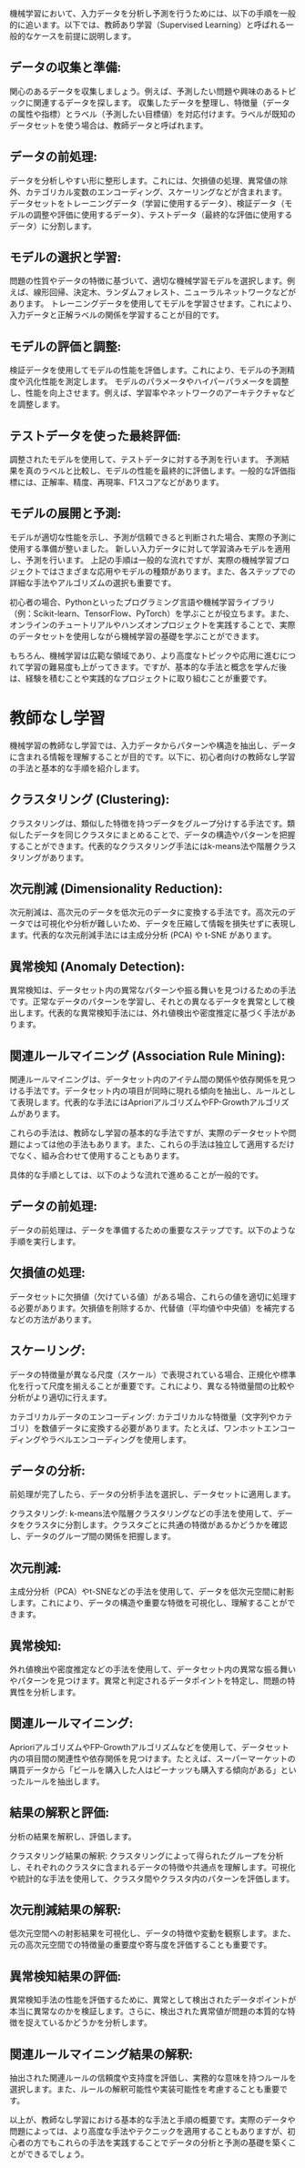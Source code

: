 機械学習において、入力データを分析し予測を行うためには、以下の手順を一般的に追います。以下では、教師あり学習（Supervised Learning）と呼ばれる一般的なケースを前提に説明します。

## データの収集と準備:

関心のあるデータを収集しましょう。例えば、予測したい問題や興味のあるトピックに関連するデータを探します。
収集したデータを整理し、特徴量（データの属性や指標）とラベル（予測したい目標値）を対応付けます。ラベルが既知のデータセットを使う場合は、教師データと呼ばれます。

## データの前処理:

データを分析しやすい形に整形します。これには、欠損値の処理、異常値の除外、カテゴリカル変数のエンコーディング、スケーリングなどが含まれます。
データセットをトレーニングデータ（学習に使用するデータ）、検証データ（モデルの調整や評価に使用するデータ）、テストデータ（最終的な評価に使用するデータ）に分割します。

## モデルの選択と学習:

問題の性質やデータの特徴に基づいて、適切な機械学習モデルを選択します。例えば、線形回帰、決定木、ランダムフォレスト、ニューラルネットワークなどがあります。
トレーニングデータを使用してモデルを学習させます。これにより、入力データと正解ラベルの関係を学習することが目的です。

## モデルの評価と調整:

検証データを使用してモデルの性能を評価します。これにより、モデルの予測精度や汎化性能を測定します。
モデルのパラメータやハイパーパラメータを調整し、性能を向上させます。例えば、学習率やネットワークのアーキテクチャなどを調整します。

## テストデータを使った最終評価:

調整されたモデルを使用して、テストデータに対する予測を行います。
予測結果を真のラベルと比較し、モデルの性能を最終的に評価します。一般的な評価指標には、正解率、精度、再現率、F1スコアなどがあります。

## モデルの展開と予測:

モデルが適切な性能を示し、予測が信頼できると判断された場合、実際の予測に使用する準備が整いました。
新しい入力データに対して学習済みモデルを適用し、予測を行います。
上記の手順は一般的な流れですが、実際の機械学習プロジェクトではさまざまな応用やモデルの種類があります。また、各ステップでの詳細な手法やアルゴリズムの選択も重要です。

初心者の場合、Pythonといったプログラミング言語や機械学習ライブラリ（例：Scikit-learn、TensorFlow、PyTorch）を学ぶことが役立ちます。また、オンラインのチュートリアルやハンズオンプロジェクトを実践することで、実際のデータセットを使用しながら機械学習の基礎を学ぶことができます。

もちろん、機械学習は広範な領域であり、より高度なトピックや応用に進むにつれて学習の難易度も上がってきます。ですが、基本的な手法と概念を学んだ後は、経験を積むことや実践的なプロジェクトに取り組むことが重要です。

# 教師なし学習

機械学習の教師なし学習では、入力データからパターンや構造を抽出し、データに含まれる情報を理解することが目的です。以下に、初心者向けの教師なし学習の手法と基本的な手順を紹介します。

## クラスタリング (Clustering):
クラスタリングは、類似した特徴を持つデータをグループ分けする手法です。類似したデータを同じクラスタにまとめることで、データの構造やパターンを把握することができます。代表的なクラスタリング手法にはk-means法や階層クラスタリングがあります。

## 次元削減 (Dimensionality Reduction):

次元削減は、高次元のデータを低次元のデータに変換する手法です。高次元のデータでは可視化や分析が難しいため、データを圧縮して情報を損失せずに表現します。代表的な次元削減手法には主成分分析 (PCA) や t-SNE があります。

## 異常検知 (Anomaly Detection):

異常検知は、データセット内の異常なパターンや振る舞いを見つけるための手法です。正常なデータのパターンを学習し、それとの異なるデータを異常として検出します。代表的な異常検知手法には、外れ値検出や密度推定に基づく手法があります。

## 関連ルールマイニング (Association Rule Mining):

関連ルールマイニングは、データセット内のアイテム間の関係や依存関係を見つける手法です。データセット内の項目が同時に現れる傾向を抽出し、ルールとして表現します。代表的な手法にはAprioriアルゴリズムやFP-Growthアルゴリズムがあります。


これらの手法は、教師なし学習の基本的な手法ですが、実際のデータセットや問題によっては他の手法もあります。また、これらの手法は独立して適用するだけでなく、組み合わせて使用することもあります。

具体的な手順としては、以下のような流れで進めることが一般的です。

## データの前処理:

データの前処理は、データを準備するための重要なステップです。以下のような手順を実行します。

## 欠損値の処理:

データセットに欠損値（欠けている値）がある場合、これらの値を適切に処理する必要があります。欠損値を削除するか、代替値（平均値や中央値）を補完するなどの方法があります。

## スケーリング: 

データの特徴量が異なる尺度（スケール）で表現されている場合、正規化や標準化を行って尺度を揃えることが重要です。これにより、異なる特徴量間の比較や分析がより適切に行えます。

カテゴリカルデータのエンコーディング: カテゴリカルな特徴量（文字列やカテゴリ）を数値データに変換する必要があります。たとえば、ワンホットエンコーディングやラベルエンコーディングを使用します。

## データの分析:

前処理が完了したら、データの分析手法を選択し、データセットに適用します。

クラスタリング: k-means法や階層クラスタリングなどの手法を使用して、データをクラスタに分割します。クラスタごとに共通の特徴があるかどうかを確認し、データのグループ間の関係を把握します。

## 次元削減: 

主成分分析（PCA）やt-SNEなどの手法を使用して、データを低次元空間に射影します。これにより、データの構造や重要な特徴を可視化し、理解することができます。

## 異常検知: 

外れ値検出や密度推定などの手法を使用して、データセット内の異常な振る舞いやパターンを見つけます。異常と判定されるデータポイントを特定し、問題の特異性を分析します。

## 関連ルールマイニング:
AprioriアルゴリズムやFP-Growthアルゴリズムなどを使用して、データセット内の項目間の関連性や依存関係を見つけます。たとえば、スーパーマーケットの購買データから「ビールを購入した人はピーナッツも購入する傾向がある」といったルールを抽出します。

## 結果の解釈と評価:

分析の結果を解釈し、評価します。

クラスタリング結果の解釈: クラスタリングによって得られたグループを分析し、それぞれのクラスタに含まれるデータの特徴や共通点を理解します。可視化や統計的な手法を使用して、クラスタ間やクラスタ内のパターンを評価します。

## 次元削減結果の解釈:

低次元空間への射影結果を可視化し、データの特徴や変動を観察します。また、元の高次元空間での特徴量の重要度や寄与度を評価することも重要です。

## 異常検知結果の評価:

異常検知手法の性能を評価するために、異常として検出されたデータポイントが本当に異常なのかを検証します。さらに、検出された異常値が問題の本質的な特徴を捉えているかどうかを分析します。

## 関連ルールマイニング結果の解釈:

抽出された関連ルールの信頼度や支持度を評価し、実務的な意味を持つルールを選択します。また、ルールの解釈可能性や実装可能性を考慮することも重要です。

以上が、教師なし学習における基本的な手法と手順の概要です。実際のデータや問題によっては、より高度な手法やテクニックを適用することもありますが、初心者の方でもこれらの手法を実践することでデータの分析と予測の基礎を築くことができるでしょう。